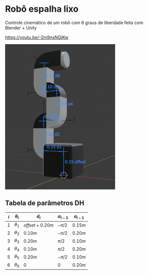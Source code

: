 # Robô espalha lixo

Controle cinemático de um robô com 6 graus de liberdade feita com Blender + Unity

https://youtu.be/-2m9nsNQjKw


![robô espalha lixo](/medidas.png)

## Tabela de parâmetros DH

| $i$ | $\theta_i$ | $d_i$            | $\alpha_{i-1}$ | $a_{i-1}$ |
|-----|------------|------------------|----------------|-----------|
| $1$ | $\theta_1$ | $offset + 0.20m$ | $-\pi/2$       | $0.15m$   |
| $2$ | $\theta_2$ | $0.10m$          | $-\pi/2$       | $0.20m$   |
| $3$ | $\theta_3$ | $0.20m$          | $\pi/2$        | $0.10m$   |
| $4$ | $\theta_4$ | $0.10m$          | $\pi/2$        | $0.20m$   |
| $5$ | $\theta_5$ | $0.20m$          | $-\pi/2$       | $0.10m$   |
| $6$ | $\theta_6$ | $0$              | $0$            | $0.20m$   |

